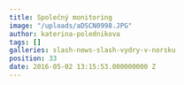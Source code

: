 ```yaml
---
title: Společný monitoring
image: "/uploads/aDSCN0998.JPG"
author: katerina-polednikova
tags: []
galleries: slash-news-slash-vydry-v-norsku
position: 33
date: 2016-05-02 13:15:53.000000000 Z
---
```

